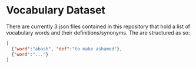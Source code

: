# Vocabulary Dataset
There are currently 3 json files contained in this repository that hold
a list of vocabulary words and their definitions/synonyms. The are structured as so:

```json
[
  {"word":"abash", "def":"to make ashamed"},
  {"word":"..."}
]
```
